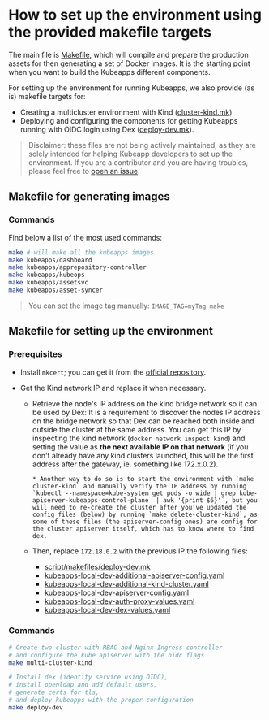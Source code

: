 # How to set up the environment using the provided makefile targets

The main file is [Makefile](https://github.com/vmware-tanzu/kubeapps/blob/main/Makefile), which will compile and prepare the production assets for then generating a set of Docker images. It is the starting point when you want to build the Kubeapps different components.

For setting up the environment for running Kubeapps, we also provide (as is) makefile targets for:

- Creating a multicluster environment with Kind ([cluster-kind.mk](https://github.com/vmware-tanzu/kubeapps/blob/main/script/makefiles/cluster-kind.mk))
- Deploying and configuring the components for getting Kubeapps running with OIDC login using Dex ([deploy-dev.mk](https://github.com/vmware-tanzu/kubeapps/blob/main/script/makefiles/deploy-dev.mk)).

> Disclaimer: these files are not being actively maintained, as they are solely intended for helping Kubeapp developers to set up the environment. If you are a contributor and you are having troubles, please feel free to [open an issue](https://github.com/vmware-tanzu/kubeapps/issues/new).

## Makefile for generating images

### Commands

Find below a list of the most used commands:

```bash
make # will make all the kubeapps images
make kubeapps/dashboard
make kubeapps/apprepository-controller
make kubeapps/kubeops
make kubeapps/assetsvc
make kubeapps/asset-syncer
```

> You can set the image tag manually: `IMAGE_TAG=myTag make`

## Makefile for setting up the environment

### Prerequisites

- Install `mkcert`; you can get it from the [official repository](https://github.com/FiloSottile/mkcert/releases).
- Get the Kind network IP and replace it when necessary.

  - Retrieve the node's IP address on the kind bridge network so it can be used by Dex:
    It is a requirement to discover the nodes IP address on the bridge network so that Dex can be reached both inside and outside the cluster at the same address.
    You can get this IP by inspecting the kind network (`docker network inspect kind`) and setting the value as **the next available IP on that network**
    (if you don't already have any kind clusters launched, this will be the first address after the gateway, ie. something like 172.x.0.2).

        * Another way to do so is to start the environment with `make cluster-kind` and manually verify the IP address by running `kubectl --namespace=kube-system get pods -o wide | grep kube-apiserver-kubeapps-control-plane  | awk '{print $6}'`, but you will need to re-create the cluster after you've updated the config files (below) by running `make delete-cluster-kind`, as some of these files (the apiserver-config ones) are config for the cluster apiserver itself, which has to know where to find dex.

  - Then, replace `172.18.0.2` with the previous IP the following files:
    - [script/makefiles/deploy-dev.mk](https://github.com/vmware-tanzu/kubeapps/blob/mainscript/makefiles/deploy-dev.mk)
    - [kubeapps-local-dev-additional-apiserver-config.yaml](https://github.com/vmware-tanzu/kubeapps/blob/site-new/site/content/docs/latest/howto/manifests/kubeapps-local-dev-additional-apiserver-config.yaml)
    - [kubeapps-local-dev-additional-kind-cluster.yaml](https://github.com/vmware-tanzu/kubeapps/blob/site-new/site/content/docs/latest/howto/manifests/kubeapps-local-dev-additional-kind-cluster.yaml)
    - [kubeapps-local-dev-apiserver-config.yaml](https://github.com/vmware-tanzu/kubeapps/blob/site-new/site/content/docs/latest/howto/manifests/kubeapps-local-dev-apiserver-config.yaml)
    - [kubeapps-local-dev-auth-proxy-values.yaml](https://github.com/vmware-tanzu/kubeapps/blob/site-new/site/content/docs/latest/howto/manifests/kubeapps-local-dev-auth-proxy-values.yaml)
    - [kubeapps-local-dev-dex-values.yaml](https://github.com/vmware-tanzu/kubeapps/blob/site-new/site/content/docs/latest/howto/manifests/kubeapps-local-dev-dex-values.yaml)

### Commands

```bash
# Create two cluster with RBAC and Nginx Ingress controller
# and configure the kube apiserver with the oidc flags
make multi-cluster-kind

# Install dex (identity service using OIDC),
# install openldap and add default users,
# generate certs for tls,
# and deploy kubeapps with the proper configuration
make deploy-dev
```
